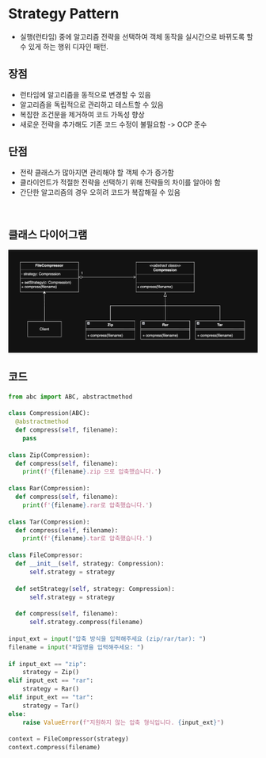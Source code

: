 # Strategy Pattern

- 실행(런타임) 중에 알고리즘 전략을 선택하여 객체 동작을 실시간으로 바뀌도록 할 수 있게 하는 행위 디자인 패턴.

## 장점

- 런타임에 알고리즘을 동적으로 변경할 수 있음
- 알고리즘을 독립적으로 관리하고 테스트할 수 있음
- 복잡한 조건문을 제거하여 코드 가독성 향상
- 새로운 전략을 추가해도 기존 코드 수정이 불필요함 -> OCP 준수

## 단점

- 전략 클래스가 많아지면 관리해야 할 객체 수가 증가함
- 클라이언트가 적절한 전략을 선택하기 위해 전략들의 차이를 알아야 함
- 간단한 알고리즘의 경우 오히려 코드가 복잡해질 수 있음

<br>

## 클래스 다이어그램

![img](/img/strategy.png)

## 코드

```py
from abc import ABC, abstractmethod

class Compression(ABC):
  @abstractmethod
  def compress(self, filename):
    pass

class Zip(Compression):
  def compress(self, filename):
    print(f'{filename}.zip 으로 압축했습니다.')

class Rar(Compression):
  def compress(self, filename):
    print(f'{filename}.rar로 압축했습니다.')

class Tar(Compression):
  def compress(self, filename):
    print(f'{filename}.tar로 압축했습니다.')

class FileCompressor:
  def __init__(self, strategy: Compression):
      self.strategy = strategy

  def setStrategy(self, strategy: Compression):
      self.strategy = strategy

  def compress(self, filename):
      self.strategy.compress(filename)

input_ext = input("압축 방식을 입력해주세요 (zip/rar/tar): ")
filename = input("파일명을 입력해주세요: ")

if input_ext == "zip":
    strategy = Zip()
elif input_ext == "rar":
    strategy = Rar()
elif input_ext == "tar":
    strategy = Tar()
else:
    raise ValueError(f"지원하지 않는 압축 형식입니다. {input_ext}")

context = FileCompressor(strategy)
context.compress(filename)
```
